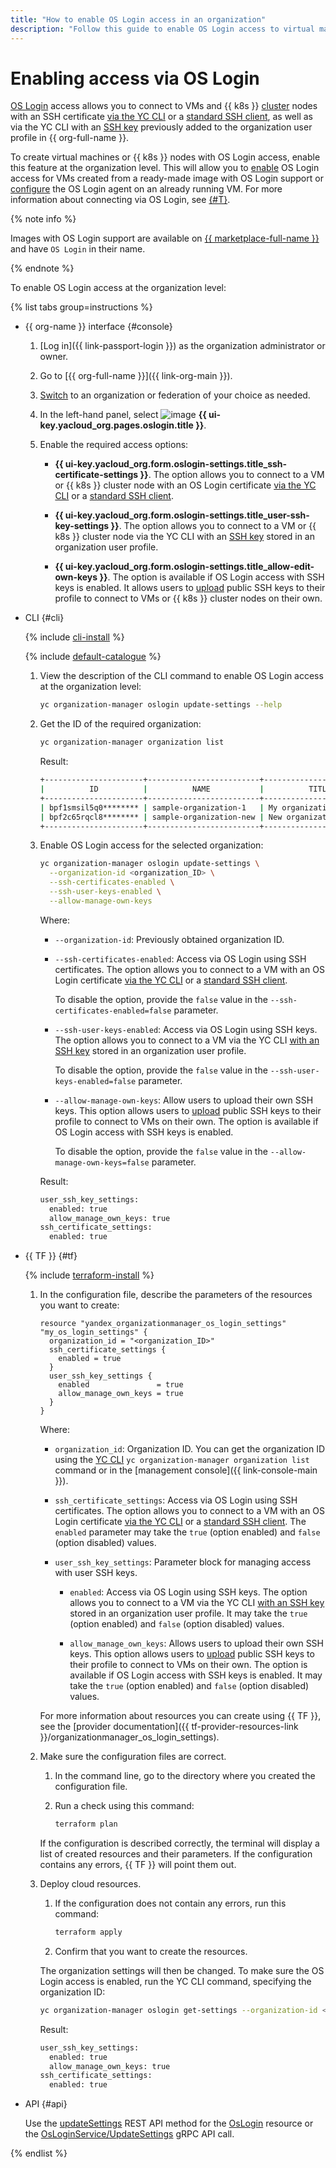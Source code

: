 ```yaml
---
title: "How to enable OS Login access in an organization"
description: "Follow this guide to enable OS Login access to virtual machines and {{ k8s }} cluster nodes in an organization."
---
```


# Enabling access via OS Login

[OS Login](../concepts/os-login.md) access allows you to connect to VMs and {{ k8s }} [cluster](../../managed-kubernetes/concepts/index.md#kubernetes-cluster) nodes with an SSH certificate [via the YC CLI](../../compute/operations/vm-connect/os-login.md#connect-via-cli) or a [standard SSH client](../../compute/operations/vm-connect/os-login.md#connect-via-exported-certificate), as well as via the YC CLI with an [SSH key](../../compute/operations/vm-connect/os-login.md#connect-via-key) previously added to the organization user profile in {{ org-full-name }}.

To create virtual machines or {{ k8s }} nodes with OS Login access, enable this feature at the organization level. This will allow you to [enable](../../compute/operations/vm-control/vm-update.md#enable-oslogin-access) OS Login access for VMs created from a ready-made image with OS Login support or [configure](../../compute/operations/vm-connect/enable-os-login.md) the OS Login agent on an already running VM. For more information about connecting via OS Login, see [{#T}](../../compute/operations/vm-connect/os-login.md).

{% note info %}

Images with OS Login support are available on [{{ marketplace-full-name }}](/marketplace) and have `OS Login` in their name.

{% endnote %}

To enable OS Login access at the organization level:

{% list tabs group=instructions %}

- {{ org-name }} interface {#console}

   1. [Log in]({{ link-passport-login }}) as the organization administrator or owner.
   1. Go to [{{ org-full-name }}]({{ link-org-main }}).
   1. [Switch](./manage-organizations.md#switch-to-another-org) to an organization or federation of your choice as needed.
   1. In the left-hand panel, select ![image](../../_assets/console-icons/shield.svg) **{{ ui-key.yacloud_org.pages.oslogin.title }}**.
   1. Enable the required access options:

      * **{{ ui-key.yacloud_org.form.oslogin-settings.title_ssh-certificate-settings }}**.
         The option allows you to connect to a VM or {{ k8s }} cluster node with an OS Login certificate [via the YC CLI](../../compute/operations/vm-connect/os-login.md#connect-via-cli) or a [standard SSH client](../../compute/operations/vm-connect/os-login.md#connect-via-exported-certificate).

      * **{{ ui-key.yacloud_org.form.oslogin-settings.title_user-ssh-key-settings }}**.
         The option allows you to connect to a VM or {{ k8s }} cluster node via the YC CLI with an [SSH key](../../compute/operations/vm-connect/os-login.md#connect-via-key) stored in an organization user profile.

      * **{{ ui-key.yacloud_org.form.oslogin-settings.title_allow-edit-own-keys }}**.
         The option is available if OS Login access with SSH keys is enabled.
         It allows users to [upload](./add-ssh.md) public SSH keys to their profile to connect to VMs or {{ k8s }} cluster nodes on their own.

- CLI {#cli}

   {% include [cli-install](../../_includes/cli-install.md) %}

   {% include [default-catalogue](../../_includes/default-catalogue.md) %}

   1. View the description of the CLI command to enable OS Login access at the organization level:

      ```bash
      yc organization-manager oslogin update-settings --help
      ```

   1. Get the ID of the required organization:

      ```bash
      yc organization-manager organization list
      ```

      Result:

      ```bash
      +----------------------+-------------------------+-------------------------+
      |          ID          |          NAME           |          TITLE          |
      +----------------------+-------------------------+-------------------------+
      | bpf1smsil5q0******** | sample-organization-1   | My organization         |
      | bpf2c65rqcl8******** | sample-organization-new | New organization        |
      +----------------------+-------------------------+-------------------------+
      ```

   1. Enable OS Login access for the selected organization:

      ```bash
      yc organization-manager oslogin update-settings \
        --organization-id <organization_ID> \
        --ssh-certificates-enabled \
        --ssh-user-keys-enabled \
        --allow-manage-own-keys
      ```

      Where:

      * `--organization-id`: Previously obtained organization ID.
      * `--ssh-certificates-enabled`: Access via OS Login using SSH certificates. The option allows you to connect to a VM with an OS Login certificate [via the YC CLI](../../compute/operations/vm-connect/os-login.md#connect-via-cli) or a [standard SSH client](../../compute/operations/vm-connect/os-login.md#connect-via-exported-certificate).

         To disable the option, provide the `false` value in the `--ssh-certificates-enabled=false` parameter.

      * `--ssh-user-keys-enabled`: Access via OS Login using SSH keys. The option allows you to connect to a VM via the YC CLI [with an SSH key](../../compute/operations/vm-connect/os-login.md#connect-via-key) stored in an organization user profile.

         To disable the option, provide the `false` value in the `--ssh-user-keys-enabled=false` parameter.

      * `--allow-manage-own-keys`: Allow users to upload their own SSH keys. This option allows users to [upload](./add-ssh.md) public SSH keys to their profile to connect to VMs on their own. The option is available if OS Login access with SSH keys is enabled.

         To disable the option, provide the `false` value in the `--allow-manage-own-keys=false` parameter.

      Result:

      ```bash
      user_ssh_key_settings:
        enabled: true
        allow_manage_own_keys: true
      ssh_certificate_settings:
        enabled: true
      ```

- {{ TF }} {#tf}

   {% include [terraform-install](../../_includes/terraform-install.md) %}

   1. In the configuration file, describe the parameters of the resources you want to create:

      ```hcl
      resource "yandex_organizationmanager_os_login_settings" "my_os_login_settings" {
        organization_id = "<organization_ID>"
        ssh_certificate_settings {
          enabled = true
        }
        user_ssh_key_settings {
          enabled               = true
          allow_manage_own_keys = true
        }
      }
      ```

      Where:

      * `organization_id`: Organization ID. You can get the organization ID using the [YC CLI](../../cli/quickstart.md) `yc organization-manager organization list` command or in the [management console]({{ link-console-main }}).

      * `ssh_certificate_settings`: Access via OS Login using SSH certificates. The option allows you to connect to a VM with an OS Login certificate [via the YC CLI](../../compute/operations/vm-connect/os-login.md#connect-via-cli) or a [standard SSH client](../../compute/operations/vm-connect/os-login.md#connect-via-exported-certificate). The `enabled` parameter may take the `true` (option enabled) and `false` (option disabled) values.

      * `user_ssh_key_settings`: Parameter block for managing access with user SSH keys.

         * `enabled`: Access via OS Login using SSH keys. The option allows you to connect to a VM via the YC CLI [with an SSH key](../../compute/operations/vm-connect/os-login.md#connect-via-key) stored in an organization user profile. It may take the `true` (option enabled) and `false` (option disabled) values.

         * `allow_manage_own_keys`: Allows users to upload their own SSH keys. This option allows users to [upload](./add-ssh.md) public SSH keys to their profile to connect to VMs on their own. The option is available if OS Login access with SSH keys is enabled. It may take the `true` (option enabled) and `false` (option disabled) values.

      For more information about resources you can create using {{ TF }}, see the [provider documentation]({{ tf-provider-resources-link }}/organizationmanager_os_login_settings).

   1. Make sure the configuration files are correct.

      1. In the command line, go to the directory where you created the configuration file.
      1. Run a check using this command:

         ```bash
         terraform plan
         ```

      If the configuration is described correctly, the terminal will display a list of created resources and their parameters. If the configuration contains any errors, {{ TF }} will point them out.

   1. Deploy cloud resources.

      1. If the configuration does not contain any errors, run this command:

         ```bash
         terraform apply
         ```

      1. Confirm that you want to create the resources.

      The organization settings will then be changed. To make sure the OS Login access is enabled, run the YC CLI command, specifying the organization ID:

      ```bash
      yc organization-manager oslogin get-settings --organization-id <organization_ID>
      ```

      Result:

      ```bash
      user_ssh_key_settings:
        enabled: true
        allow_manage_own_keys: true
      ssh_certificate_settings:
        enabled: true
      ```

- API {#api}

   Use the [updateSettings](../../organization/api-ref/OsLogin/updateSettings.md) REST API method for the [OsLogin](../../organization/api-ref/OsLogin/index.md) resource or the [OsLoginService/UpdateSettings](../../organization/api-ref/grpc/os_login_service.md#UpdateSettings) gRPC API call.

{% endlist %}
